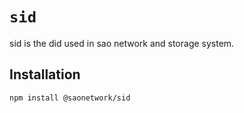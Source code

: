 # `sid`

sid is the did used in sao network and storage system.

## Installation
```sh
npm install @saonetwork/sid
```
